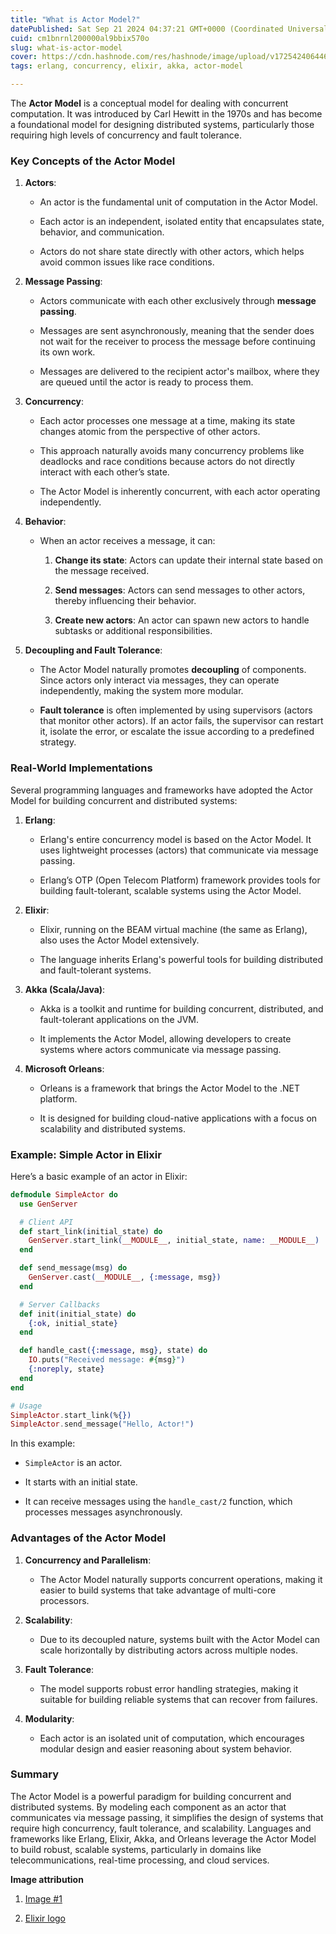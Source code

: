```yaml
---
title: "What is Actor Model?"
datePublished: Sat Sep 21 2024 04:37:21 GMT+0000 (Coordinated Universal Time)
cuid: cm1bnrnl200000al9bbix570o
slug: what-is-actor-model
cover: https://cdn.hashnode.com/res/hashnode/image/upload/v1725424064465/b3209df8-f8e4-41f9-bd38-d7cea2bf74e7.png
tags: erlang, concurrency, elixir, akka, actor-model

---
```


The **Actor Model** is a conceptual model for dealing with concurrent computation. It was introduced by Carl Hewitt in the 1970s and has become a foundational model for designing distributed systems, particularly those requiring high levels of concurrency and fault tolerance.

### Key Concepts of the Actor Model

1. **Actors**:
    
    * An actor is the fundamental unit of computation in the Actor Model.
        
    * Each actor is an independent, isolated entity that encapsulates state, behavior, and communication.
        
    * Actors do not share state directly with other actors, which helps avoid common issues like race conditions.
        
2. **Message Passing**:
    
    * Actors communicate with each other exclusively through **message passing**.
        
    * Messages are sent asynchronously, meaning that the sender does not wait for the receiver to process the message before continuing its own work.
        
    * Messages are delivered to the recipient actor's mailbox, where they are queued until the actor is ready to process them.
        
3. **Concurrency**:
    
    * Each actor processes one message at a time, making its state changes atomic from the perspective of other actors.
        
    * This approach naturally avoids many concurrency problems like deadlocks and race conditions because actors do not directly interact with each other’s state.
        
    * The Actor Model is inherently concurrent, with each actor operating independently.
        
4. **Behavior**:
    
    * When an actor receives a message, it can:
        
        1. **Change its state**: Actors can update their internal state based on the message received.
            
        2. **Send messages**: Actors can send messages to other actors, thereby influencing their behavior.
            
        3. **Create new actors**: An actor can spawn new actors to handle subtasks or additional responsibilities.
            
5. **Decoupling and Fault Tolerance**:
    
    * The Actor Model naturally promotes **decoupling** of components. Since actors only interact via messages, they can operate independently, making the system more modular.
        
    * **Fault tolerance** is often implemented by using supervisors (actors that monitor other actors). If an actor fails, the supervisor can restart it, isolate the error, or escalate the issue according to a predefined strategy.
        

### Real-World Implementations

Several programming languages and frameworks have adopted the Actor Model for building concurrent and distributed systems:

1. **Erlang**:
    
    * Erlang's entire concurrency model is based on the Actor Model. It uses lightweight processes (actors) that communicate via message passing.
        
    * Erlang’s OTP (Open Telecom Platform) framework provides tools for building fault-tolerant, scalable systems using the Actor Model.
        
2. **Elixir**:
    
    * Elixir, running on the BEAM virtual machine (the same as Erlang), also uses the Actor Model extensively.
        
    * The language inherits Erlang's powerful tools for building distributed and fault-tolerant systems.
        
3. **Akka (Scala/Java)**:
    
    * Akka is a toolkit and runtime for building concurrent, distributed, and fault-tolerant applications on the JVM.
        
    * It implements the Actor Model, allowing developers to create systems where actors communicate via message passing.
        
4. **Microsoft Orleans**:
    
    * Orleans is a framework that brings the Actor Model to the .NET platform.
        
    * It is designed for building cloud-native applications with a focus on scalability and distributed systems.
        

### Example: Simple Actor in Elixir

Here’s a basic example of an actor in Elixir:

```elixir
defmodule SimpleActor do
  use GenServer

  # Client API
  def start_link(initial_state) do
    GenServer.start_link(__MODULE__, initial_state, name: __MODULE__)
  end

  def send_message(msg) do
    GenServer.cast(__MODULE__, {:message, msg})
  end

  # Server Callbacks
  def init(initial_state) do
    {:ok, initial_state}
  end

  def handle_cast({:message, msg}, state) do
    IO.puts("Received message: #{msg}")
    {:noreply, state}
  end
end

# Usage
SimpleActor.start_link(%{})
SimpleActor.send_message("Hello, Actor!")
```

In this example:

* `SimpleActor` is an actor.
    
* It starts with an initial state.
    
* It can receive messages using the `handle_cast/2` function, which processes messages asynchronously.
    

### Advantages of the Actor Model

1. **Concurrency and Parallelism**:
    
    * The Actor Model naturally supports concurrent operations, making it easier to build systems that take advantage of multi-core processors.
        
2. **Scalability**:
    
    * Due to its decoupled nature, systems built with the Actor Model can scale horizontally by distributing actors across multiple nodes.
        
3. **Fault Tolerance**:
    
    * The model supports robust error handling strategies, making it suitable for building reliable systems that can recover from failures.
        
4. **Modularity**:
    
    * Each actor is an isolated unit of computation, which encourages modular design and easier reasoning about system behavior.
        

### Summary

The Actor Model is a powerful paradigm for building concurrent and distributed systems. By modeling each component as an actor that communicates via message passing, it simplifies the design of systems that require high concurrency, fault tolerance, and scalability. Languages and frameworks like Erlang, Elixir, Akka, and Orleans leverage the Actor Model to build robust, scalable systems, particularly in domains like telecommunications, real-time processing, and cloud services.

**Image attribution**

1. [Image #1](https://www.freepik.com/free-photo/young-beautiful-stylish-sexy-woman-cinema-backstage-holding-movie-clapper_13887245.htm#fromView=search&page=1&position=2&uuid=65b6578f-e7a6-4da4-a565-02ac10fe0f2d)
    
2. [Elixir logo](https://elixir-lang.org/)